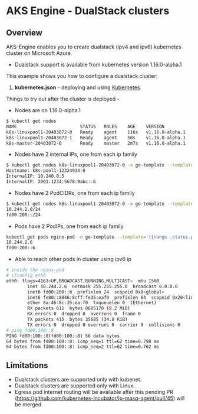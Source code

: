 # AKS Engine - DualStack clusters

## Overview

AKS-Engine enables you to create dualstack (ipv4 and ipv6) kubernetes cluster on Microsoft Azure.
- Dualstack support is available from kubernetes version 1.16.0-alpha.1


This example shows you how to configure a dualstack cluster:

1. **kubernetes.json** - deploying and using [Kubernetes](kubernetes.json).

Things to try out after the cluster is deployed -

- Nodes are on 1.16.0-alpha.1
```bash
$ kubectl get nodes
NAME                        STATUS   ROLES    AGE    VERSION
k8s-linuxpool1-20403072-0   Ready    agent    116s   v1.16.0-alpha.1
k8s-linuxpool1-20403072-1   Ready    agent    50s    v1.16.0-alpha.1
k8s-master-20403072-0       Ready    master   2m7s   v1.16.0-alpha.1
```

- Nodes have 2 internal IPs, one from each ip family
```bash
$ kubectl get nodes k8s-linuxpool1-20403072-0 -o go-template --template='{{range .status.addresses}}{{printf "%s: %s \n" .type .address}}{{end}}'
Hostname: k8s-pool1-12324934-0
InternalIP: 10.240.0.5
InternalIP: 2001:1234:5678:9abc::6
```

- Nodes have 2 PodCIDRs, one from each ip family
```bash
$ kubectl get nodes k8s-linuxpool1-20403072-0 -o go-template --template='{{range .spec.podCIDRs}}{{printf "%s\n" .}}{{end}}'
10.244.2.0/24
fd00:200::/24
```

- Pods have 2 PodIPs, one from each ip family
```bash
kubectl get pods nginx-pod -o go-template --template='{{range .status.podIPs}}{{printf "%s \n" .ip}}{{end}}'
10.244.2.6
fd00:200::6
```

- Able to reach other pods in cluster using ipv6 ip
```bash
# inside the nginx-pod
# ifconfig eth0
eth0: flags=4163<UP,BROADCAST,RUNNING,MULTICAST>  mtu 1500
        inet 10.244.2.6  netmask 255.255.255.0  broadcast 0.0.0.0
        inet6 fd00:200::6  prefixlen 24  scopeid 0x0<global>
        inet6 fe80::8846:8cff:fe35:eaf0  prefixlen 64  scopeid 0x20<link>
        ether 8a:46:8c:35:ea:f0  txqueuelen 0  (Ethernet)
        RX packets 611  bytes 8685170 (8.2 MiB)
        RX errors 0  dropped 0  overruns 0  frame 0
        TX packets 415  bytes 35685 (34.8 KiB)
        TX errors 0  dropped 0 overruns 0  carrier 0  collisions 0
# ping fd00:100::8
PING fd00:100::8(fd00:100::8) 56 data bytes
64 bytes from fd00:100::8: icmp_seq=1 ttl=62 time=0.798 ms
64 bytes from fd00:100::8: icmp_seq=2 ttl=62 time=0.762 ms
```

## Limitations
- Dualstack clusters are supported only with kubenet.
- Dualstack clusters are supported only with Linux.
- Egress pod internet routing will be available after this pending PR (https://github.com/kubernetes-incubator/ip-masq-agent/pull/45) will be merged.